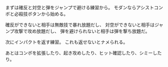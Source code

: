 まずは確反と対空と弾をジャンプで避ける練習から。
モダンならアシストコンボと必殺技ボタンから始める。

確反ができないと相手は無敵技で暴れ放題だし、
対空ができないと相手はジャンプ攻撃で攻め放題だし、
弾を避けられないと相手は弾を撃ち放題だ。

次にインパクトを返す練習。
これも返せないとナメられる。

あとはコンボを拡張したり、起き攻めしたり、ヒット確認したり、シミーしたり。

